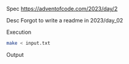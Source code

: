 Spec https://adventofcode.com/2023/day/2

Desc Forgot to write a readme in 2023/day_02

Execution

```bash
make < input.txt
```

Output

```
```

